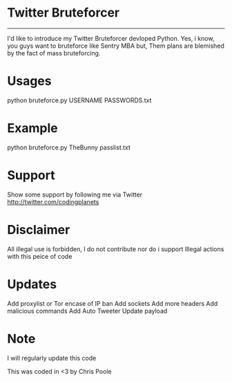 # Twitter Bruteforcer
----
I'd like to introduce my Twitter Bruteforcer devloped Python.
Yes, i know, you guys want to bruteforce like Sentry MBA but,
Them plans are blemished by the fact of mass bruteforcing.

# Usages
python bruteforce.py USERNAME PASSWORDS.txt

# Example
python bruteforce.py TheBunny passlist.txt

# Support
Show some support by following me via Twitter
http://twitter.com/codingplanets

# Disclaimer
All illegal use is forbidden,
I do not contribute nor do i support
Illegal actions with this peice of code

# Updates
Add proxylist or Tor encase of IP ban
Add sockets
Add more headers
Add malicious commands
Add Auto Tweeter
Update payload

# Note
I will regularly update this code

This was coded in <3 by Chris Poole

